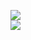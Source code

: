 [![](https://img.shields.io/badge/Made%20With-Github%20Spray-lightgrey.svg?style=for-the-badge&logo=github)](https://github.com/Annihil/github-spray#9251)  
[![](https://i.imgur.com/2DrTn0Z.gif)](https://github.com/Annihil/github-spray)